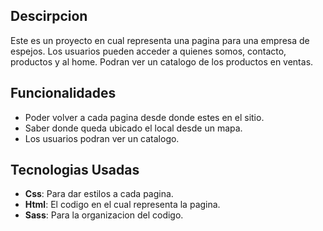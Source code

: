 ## Descirpcion

Este es un proyecto en cual representa una pagina para una empresa de espejos. Los usuarios pueden acceder a quienes somos, contacto, productos y al home. Podran ver un catalogo de los productos en ventas.

## Funcionalidades

- Poder volver a cada pagina desde donde estes en el sitio.
- Saber donde queda ubicado el local desde un mapa.
- Los usuarios podran ver un catalogo.

## Tecnologias Usadas

- **Css**: Para dar estilos a cada pagina.
- **Html**: El codigo en el cual representa la pagina.
- **Sass**: Para la organizacion del codigo.
